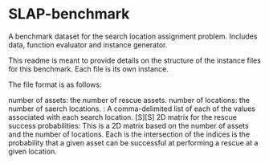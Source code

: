 # SLAP-benchmark
A benchmark dataset for the search location assignment problem. Includes data, function evaluator and instance generator.

This readme is meant to provide details on the structure of the instance files for this benchmark. Each file is its own instance. 

The file format is as follows:

number of assets: the number of rescue assets. 
number of locations: the number of saerch locations.
<List of values>: A comma-delimited list of each of the values associated with each search location.
[S][S] 2D matrix for the rescue success probabilities: This is a 2D matrix based on the number of assets and the number of locations. Each is the intersection of the indices is the probability that a given asset can be successful at performing a rescue at a given location.
